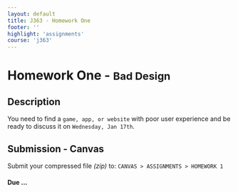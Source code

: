 ```yaml
---
layout: default
title: J363 - Homework One
footer: ''
highlight: 'assignments'
course: 'j363'
---
```

# Homework One - <small>Bad Design</small>
## Description
You need to find a `game, app, or website` with poor user experience and be ready to discuss it on `Wednesday, Jan 17th`.


## Submission - Canvas
Submit your compressed file _(zip)_ to: `CANVAS > ASSIGNMENTS > HOMEWORK 1`

#### **Due ...**